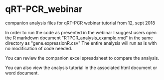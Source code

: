# qRT-PCR_webinar
companion analysis files for qRT-PCR webinar tutorial from 12, sept 2018 

In order to run the code as presented in the webinar I suggest users open the R markdown document "RTPCR_analysis_example.rmd" in the same directory as "gene.expressionR.csv" The entire analysis will run as is with no modification of code needed. 

You can review the companion excel spreadsheet to compare the analysis. 

You can also view the analysis tutorial in the associated html document or word document. 


